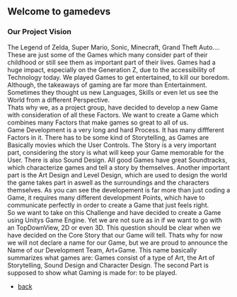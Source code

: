 ## Welcome to gamedevs

### Our Project Vision

The Legend of Zelda, Super Mario, Sonic, Minecraft, Grand Theft Auto…. These are just some of the Games which many consider part of their childhood or still see them as important part of their lives. Games had a huge impact, especially on the Generation Z, due to  the accessibility of Technology today. We played Games to get entertained, to kill our boredom. Although, the takeaways of gaming are far more than Entertainment. Sometimes they thought us new Languages, Skills or even let us see the World from a different Perspective. <br>
Thats why we, as a project group, have decided to develop a new Game with consideration of all these Factors. We want to create a Game which combines many Factors that make games so great to all of us. <br>
Game Development is a very long and hard Process. It has many diffferent Factors in it. There has to be some kind of Storytelling, as Games are Basically movies which the User Controls. The Story is a very important part, considering the story is what will keep your Game memorable for the User. There is also Sound Design. All good Games have great Soundtracks, which characterize games and tell a story by themselves. Another important part is the Art Design and Level Design, which are used to design the world the game takes part in aswell as the surroundings and the characters themselves. As you can see the developement is far more than just coding a Game, it requires many different development Points, which have to communicate perfectly in order to create a Game that just feels right.<br>
So we want to take on this Challenge and have decided to create a Game using Unitys Game Engine. Yet we are not sure as in if we want to go with an TopDownView, 2D or even 3D. This question should be clear when we have decided on the Core Story that our Game will tell. Thats why for now we will not declare a name for our Game, but we are proud to announce the Name of our Development Team, Art+Game. This name basically summarizes what games are: Games consist of a type of Art, the Art of Storytelling, Sound Design and Character Design. The second Part is supposed to show what Gaming is made for: to be played.<br>


- [back](https://albgei.github.io/gamedevs/index)



<script src="https://utteranc.es/client.js"
        repo="albgei/gamedevs"
        issue-term="pathname"
        label="commentary_"
        theme="github-dark"
        crossorigin="anonymous"
        async>
